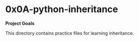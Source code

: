 # 0x0A-python-inheritance

**Project Goals**

This directory contains practice files for learning inheritance.